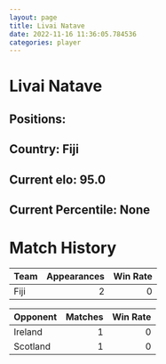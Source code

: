 ```yaml
---  
layout: page  
title: Livai Natave  
date: 2022-11-16 11:36:05.784536  
categories: player  
---
```

# Livai Natave

## Positions: 

## Country: Fiji

## Current elo: 95.0

## Current Percentile: None

# Match History


| Team   |   Appearances |   Win Rate |
|:-------|--------------:|-----------:|
| Fiji   |             2 |          0 |

| Opponent   |   Matches |   Win Rate |
|:-----------|----------:|-----------:|
| Ireland    |         1 |          0 |
| Scotland   |         1 |          0 |